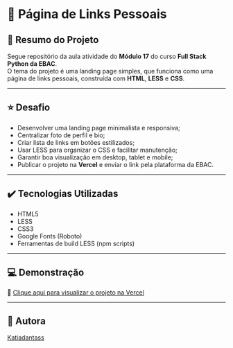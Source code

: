 # 🔗 Página de Links Pessoais

## 📌 Resumo do Projeto  
Segue repositório da aula atividade do **Módulo 17** do curso **Full Stack Python da EBAC**.  
O tema do projeto é uma landing page simples, que funciona como uma página de links pessoais, construída com **HTML**, **LESS** e **CSS**.

---

## ⭐ Desafio  
- Desenvolver uma landing page minimalista e responsiva;  
- Centralizar foto de perfil e bio;  
- Criar lista de links em botões estilizados;  
- Usar LESS para organizar o CSS e facilitar manutenção;  
- Garantir boa visualização em desktop, tablet e mobile;  
- Publicar o projeto na **Vercel** e enviar o link pela plataforma da EBAC.

---

## ✔️ Tecnologias Utilizadas  
- HTML5  
- LESS  
- CSS3  
- Google Fonts (Roboto)  
- Ferramentas de build LESS (npm scripts)

---

## 💻 Demonstração  
🔗 [Clique aqui para visualizar o projeto na Vercel](https://pagina-de-links-pi.vercel.app/)

---

## 🙋 Autora  
[Katiadantass](https://github.com/Katiadantass)
